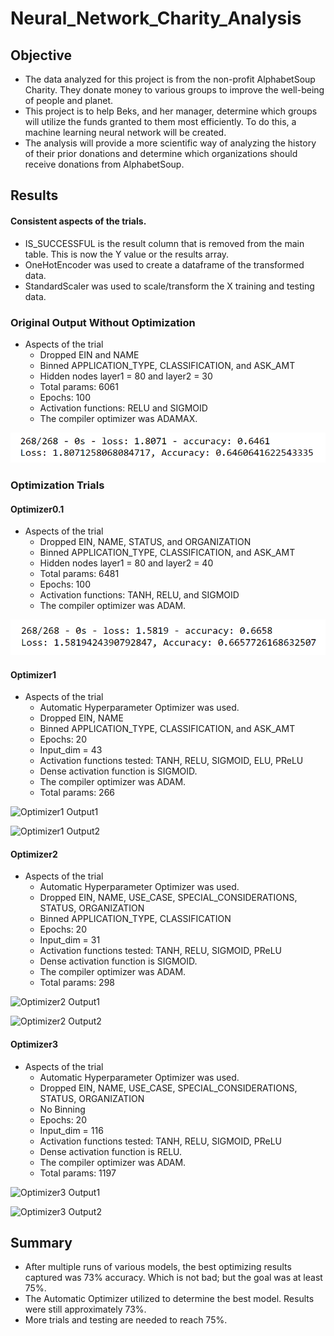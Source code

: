 # Neural_Network_Charity_Analysis

## Objective
* The data analyzed for this project is from the non-profit AlphabetSoup Charity. They donate money to various groups to improve the well-being of people and planet.
* This project is to help Beks, and her manager, determine which groups will utilize the funds granted to them most efficiently. To do this, a machine learning neural network will be created.
* The analysis will provide a more scientific way of analyzing the history of their prior donations and determine which organizations should receive donations from AlphabetSoup.

## Results

#### Consistent aspects of the trials.
* IS_SUCCESSFUL is the result column that is removed from the main table. This is now the Y value or the results array.
* OneHotEncoder was used to create a dataframe of the transformed data.
* StandardScaler was used to scale/transform the X training and testing data.

### Original Output Without Optimization
* Aspects of the trial
	* Dropped EIN and NAME
	* Binned APPLICATION_TYPE, CLASSIFICATION, and ASK_AMT
	* Hidden nodes layer1 = 80 and layer2 = 30
	* Total params: 6061
	* Epochs: 100
	* Activation functions: RELU and SIGMOID 
	* The compiler optimizer was ADAMAX.

![Original Output](https://github.com/summerstime/Neural_Network_Charity_Analysis/blob/main/images/Starting_Output.png)


### Optimization Trials

#### Optimizer0.1

* Aspects of the trial
	* Dropped EIN, NAME, STATUS, and ORGANIZATION
	* Binned APPLICATION_TYPE, CLASSIFICATION, and ASK_AMT
	* Hidden nodes layer1 = 80 and layer2 = 40
	* Total params: 6481
	* Epochs: 100
	* Activation functions: TANH, RELU, and SIGMOID 
	* The compiler optimizer was ADAM.

![Optimizer Output0.1](https://github.com/summerstime/Neural_Network_Charity_Analysis/blob/main/images/Optimizer0.1.png)

#### Optimizer1

* Aspects of the trial
	* Automatic Hyperparameter Optimizer was used.
	* Dropped EIN, NAME
	* Binned APPLICATION_TYPE, CLASSIFICATION, and ASK_AMT
	* Epochs: 20
	* Input_dim = 43
	* Activation functions tested: TANH, RELU, SIGMOID, ELU, PReLU 
	* Dense activation function is SIGMOID.
	* The compiler optimizer was ADAM.
	* Total params: 266

![Optimizer1 Output1](https://github.com/summerstime/Neural_Network_Charity_Analysis/blob/main/images/Opto_Copy1_Results1.png)

![Optimizer1 Output2](https://github.com/summerstime/Neural_Network_Charity_Analysis/blob/main/images/Opto_Copy1_Results2.png)


#### Optimizer2

* Aspects of the trial
	* Automatic Hyperparameter Optimizer was used.
	* Dropped EIN, NAME, USE_CASE, SPECIAL_CONSIDERATIONS, STATUS, ORGANIZATION
	* Binned APPLICATION_TYPE, CLASSIFICATION
	* Epochs: 20
	* Input_dim = 31
	* Activation functions tested: TANH, RELU, SIGMOID, PReLU 
	* Dense activation function is SIGMOID.
	* The compiler optimizer was ADAM.
	* Total params: 298

![Optimizer2 Output1](https://github.com/summerstime/Neural_Network_Charity_Analysis/blob/main/images/Opto_Copy2_Results1.png)

![Optimizer2 Output2](https://github.com/summerstime/Neural_Network_Charity_Analysis/blob/main/images/Opto_Copy2_Results2.png)


#### Optimizer3

* Aspects of the trial
	* Automatic Hyperparameter Optimizer was used.
	* Dropped EIN, NAME, USE_CASE, SPECIAL_CONSIDERATIONS, STATUS, ORGANIZATION
	* No Binning
	* Epochs: 20
	* Input_dim = 116
	* Activation functions tested: TANH, RELU, SIGMOID, PReLU 
	* Dense activation function is RELU.
	* The compiler optimizer was ADAM.
	* Total params: 1197

![Optimizer3 Output1](https://github.com/summerstime/Neural_Network_Charity_Analysis/blob/main/images/Opto_Copy3_Results1.png)

![Optimizer3 Output2](https://github.com/summerstime/Neural_Network_Charity_Analysis/blob/main/images/Opto_Copy3_Results2.png)


## Summary
* After multiple runs of various models, the best optimizing results captured was 73% accuracy. Which is not bad; but the goal was at least 75%.
* The Automatic Optimizer utilized to determine the best model. Results were still approximately 73%.
* More trials and testing are needed to reach 75%. 